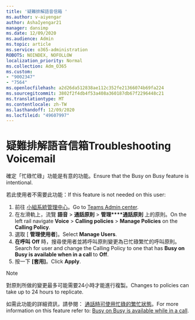 ```yaml
---
title: '疑難排解語音信箱 '
ms.author: v-aiyengar
author: AshaIyengar21
manager: dansimp
ms.date: 12/09/2020
ms.audience: Admin
ms.topic: article
ms.service: o365-administration
ROBOTS: NOINDEX, NOFOLLOW
localization_priority: Normal
ms.collection: Adm_O365
ms.custom:
- "9002347"
- "7564"
ms.openlocfilehash: a2d26da512838ae112c352fe21366074b69fa224
ms.sourcegitcommit: 3802f2f4db4f53a408a360187db67f2296448c21
ms.translationtype: MT
ms.contentlocale: zh-TW
ms.lasthandoff: 12/09/2020
ms.locfileid: "49607997"
---
```

# <a name="troubleshooting-voicemail"></a><span data-ttu-id="90aec-102">疑難排解語音信箱</span><span class="sxs-lookup"><span data-stu-id="90aec-102">Troubleshooting Voicemail</span></span>

<span data-ttu-id="90aec-103">確定「忙碌忙碌」功能是有意的功能。</span><span class="sxs-lookup"><span data-stu-id="90aec-103">Ensure that the Busy on Busy feature is intentional.</span></span>

<span data-ttu-id="90aec-104">若此使用者不需要此功能：</span><span class="sxs-lookup"><span data-stu-id="90aec-104">If this feature is not needed on this user:</span></span>

1. <span data-ttu-id="90aec-105">前往 [小組系統管理中心](https://admin.teams.microsoft.com/policies/calling)。</span><span class="sxs-lookup"><span data-stu-id="90aec-105">Go to [Teams Admin center](https://admin.teams.microsoft.com/policies/calling).</span></span>
1. <span data-ttu-id="90aec-106">在左滑軌上，流覽 **語音**  >  **通話原則**  >  **管理\*\*\*\*通話原則** 上的原則。</span><span class="sxs-lookup"><span data-stu-id="90aec-106">On the left rail navigate **Voice** > **Calling policies** > **Manage Policies** on the **Calling Policy**.</span></span>
1. <span data-ttu-id="90aec-107">選取 [ **管理使用者**]。</span><span class="sxs-lookup"><span data-stu-id="90aec-107">Select **Manage Users**.</span></span>
1. <span data-ttu-id="90aec-108">**在呼叫** **Off** 時，搜尋使用者並將呼叫原則變更為已忙碌繁忙的呼叫原則。</span><span class="sxs-lookup"><span data-stu-id="90aec-108">Search for user and change the Calling Policy to one that has **Busy on Busy is available when in a call** to **Off**.</span></span>
1. <span data-ttu-id="90aec-109">按一下 **[套用]**。</span><span class="sxs-lookup"><span data-stu-id="90aec-109">Click **Apply**.</span></span>
> [!NOTE]
> <span data-ttu-id="90aec-110">對原則所做的變更最多可能需要24小時才能進行複製。</span><span class="sxs-lookup"><span data-stu-id="90aec-110">Changes to policies can take up to 24 hours to replicate.</span></span>

<span data-ttu-id="90aec-111">如需此功能的詳細資訊，請參閱： [通話時可使用忙碌的繁忙狀態](https://docs.microsoft.com/microsoftteams/teams-calling-policy#busy-on-busy-is-available-while-in-a-call)。</span><span class="sxs-lookup"><span data-stu-id="90aec-111">For more information on this feature refer to: [Busy on Busy is available while in a call](https://docs.microsoft.com/microsoftteams/teams-calling-policy#busy-on-busy-is-available-while-in-a-call).</span></span>
